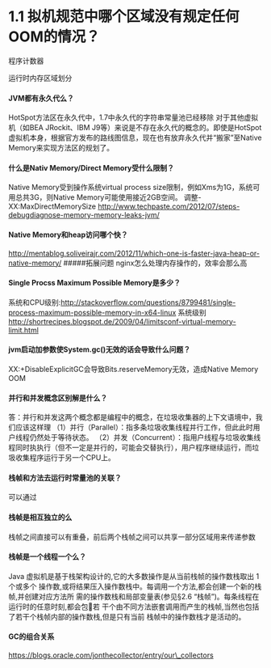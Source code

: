 # 1.1 拟机规范中哪个区域没有规定任何OOM的情况？
程序计数器

运行时内存区域划分






#### JVM都有永久代么？
HotSpot方法区在永久代中，1.7中永久代的字符串常量池已经移除
对于其他虚拟机（如BEA
JRockit、IBM J9等）来说是不存在永久代的概念的。即使是HotSpot虚拟机本身，根据官方发布的路线图信息，现在也有放弃永久代并“搬家”至Native
Memory来实现方法区的规划了。

#### 什么是Nativ Memory/Direct Memory受什么限制？
Native Memory受到操作系统virtual process size限制，例如Xms为1G，系统可用总共3G，则Native Memory可能使用接近2GB空间。
调整-XX:MaxDirectMemorySize
http://www.techpaste.com/2012/07/steps-debugdiagnose-memory-memory-leaks-jvm/


#### Native Memory和heap访问哪个快？
http://mentablog.soliveirajr.com/2012/11/which-one-is-faster-java-heap-or-native-memory/
#####拓展问题
nginx怎么处理内存操作的，效率会那么高

#### Single Procss Maximum Possible Memory是多少？
系统和CPU级别:http://stackoverflow.com/questions/8799481/single-process-maximum-possible-memory-in-x64-linux
系统级别
http://shortrecipes.blogspot.de/2009/04/limitsconf-virtual-memory-limit.html

#### jvm启动加参数使System.gc()无效的话会导致什么问题？
XX:+DisableExplicitGC会导致Bits.reserveMemory无效，造成Native Memory OOM



#### 并行和并发概念区别解是什么？

答：并行和并发这两个概念都是编程中的概念，在垃圾收集器的上下文语境中，我们应该这样理
	（1）并行（Parallel）：指多条垃圾收集线程并行工作，但此此时用户线程仍然处于等待状态。
	（2）并发（Concurrent）：指用户线程与垃圾收集线程同时执执行（但不一定是并行的，可能会交替执行），用户程序继续运行，而垃圾收集程序运行于另一个CPU上。

#### 栈帧和方法去运行时常量池的关联？
可以通过

#### 栈帧是相互独立的么
栈帧之间直接可以有重叠，前后两个栈帧之间可以共享一部分区域用来传递参数

#### 栈帧是一个线程一个么？
Java 虚拟机是基于栈架构设计的,它的大多数操作是从当前栈帧的操作数栈取出 1 个或多个 操作数,或将结果压入操作数栈中。每调用一个方法,都会创建一个新的栈帧,并创建对应方法所 需的操作数栈和局部变量表(参见§2.6 “栈帧”)。每条线程在运行时的任意时刻,都会包󿰄若 干个由不同方法嵌套调用而产生的栈帧,当然也包括了若干个栈帧内部的操作数栈,但是只有当前 栈帧中的操作数栈才是活动的。

#### GC的组合关系
https://blogs.oracle.com/jonthecollector/entry/our\_collectors


